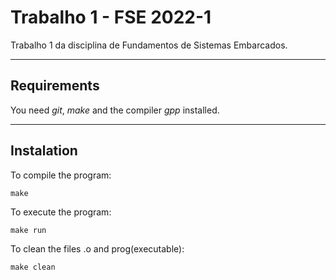 # Trabalho 1 - FSE 2022-1

Trabalho 1  da disciplina de Fundamentos de Sistemas Embarcados.

***

## Requirements

You need *git*, *make* and the compiler *gpp* installed.

***
## Instalation 

To compile the program:

`make`

To execute the program:

`make run`

To clean the files .o and prog(executable):

`make clean`
